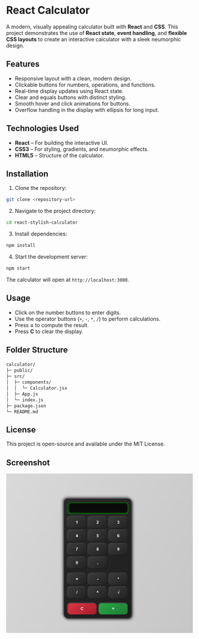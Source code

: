 # React Calculator

A modern, visually appealing calculator built with **React** and **CSS**. This project demonstrates the use of **React state**, **event handling**, and **flexible CSS layouts** to create an interactive calculator with a sleek neumorphic design.

## Features

* Responsive layout with a clean, modern design.
* Clickable buttons for numbers, operations, and functions.
* Real-time display updates using React state.
* Clear and equals buttons with distinct styling.
* Smooth hover and click animations for buttons.
* Overflow handling in the display with ellipsis for long input.

## Technologies Used

* **React** – For building the interactive UI.
* **CSS3** – For styling, gradients, and neumorphic effects.
* **HTML5** – Structure of the calculator.

## Installation

1. Clone the repository:

```bash
git clone <repository-url>
```

2. Navigate to the project directory:

```bash
cd react-stylish-calculator
```

3. Install dependencies:

```bash
npm install
```

4. Start the development server:

```bash
npm start
```

The calculator will open at `http://localhost:3000`.

## Usage

* Click on the number buttons to enter digits.
* Use the operator buttons (`+`, `-`, `*`, `/`) to perform calculations.
* Press **=** to compute the result.
* Press **C** to clear the display.

## Folder Structure

```
calculator/
├─ public/
├─ src/
│  ├─ components/
│  │  └─ Calculator.jsx
│  ├─ App.js
│  └─ index.js
├─ package.json
└─ README.md
```

## License

This project is open-source and available under the MIT License.

## Screenshot
![Calculator Screenshot](screenshots/image.png)

